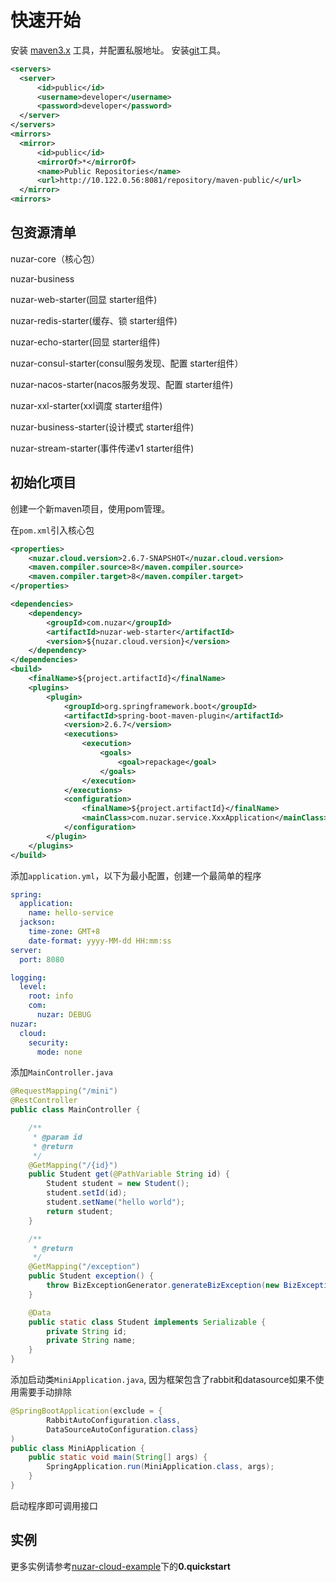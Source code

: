 # 快速开始

安装 [maven3.x](https://maven.apache.org/download.cgi) 工具，并配置私服地址。
安装[git](https://www.git-scm.com/download/win)工具。

```xml
<servers>
  <server>
      <id>public</id>
      <username>developer</username>
      <password>developer</password>
  </server>
</servers>
<mirrors>
  <mirror>
      <id>public</id>
      <mirrorOf>*</mirrorOf>
      <name>Public Repositories</name>
      <url>http://10.122.0.56:8081/repository/maven-public/</url>
  </mirror>
<mirrors>
```

## 包资源清单

nuzar-core（核心包）

nuzar-business

nuzar-web-starter(回显 starter组件)

nuzar-redis-starter(缓存、锁 starter组件)

nuzar-echo-starter(回显 starter组件)

nuzar-consul-starter(consul服务发现、配置 starter组件）

nuzar-nacos-starter(nacos服务发现、配置 starter组件)

nuzar-xxl-starter(xxl调度 starter组件)

nuzar-business-starter(设计模式 starter组件)

nuzar-stream-starter(事件传递v1 starter组件)

## 初始化项目

创建一个新maven项目，使用pom管理。

在`pom.xml`引入核心包

```xml
<properties>
    <nuzar.cloud.version>2.6.7-SNAPSHOT</nuzar.cloud.version>
    <maven.compiler.source>8</maven.compiler.source>
    <maven.compiler.target>8</maven.compiler.target>
</properties>

<dependencies>
    <dependency>
        <groupId>com.nuzar</groupId>
        <artifactId>nuzar-web-starter</artifactId>
        <version>${nuzar.cloud.version}</version>
    </dependency>
</dependencies>
<build>
    <finalName>${project.artifactId}</finalName>
    <plugins>
        <plugin>
            <groupId>org.springframework.boot</groupId>
            <artifactId>spring-boot-maven-plugin</artifactId>
            <version>2.6.7</version>
            <executions>
                <execution>
                    <goals>
                        <goal>repackage</goal>
                    </goals>
                </execution>
            </executions>
            <configuration>
                <finalName>${project.artifactId}</finalName>
                <mainClass>com.nuzar.service.XxxApplication</mainClass>
            </configuration>
        </plugin>
    </plugins>
</build>
```

添加`application.yml`，以下为最小配置，创建一个最简单的程序

```yml
spring:
  application:
    name: hello-service
  jackson:
    time-zone: GMT+8
    date-format: yyyy-MM-dd HH:mm:ss
server:
  port: 8080

logging:
  level:
    root: info
    com:
      nuzar: DEBUG
nuzar:
  cloud:
    security:
      mode: none
```

添加`MainController.java`

```java
@RequestMapping("/mini")
@RestController
public class MainController {

    /**
     * @param id
     * @return
     */
    @GetMapping("/{id}")
    public Student get(@PathVariable String id) {
        Student student = new Student();
        student.setId(id);
        student.setName("hello world");
        return student;
    }

    /**
     * @return
     */
    @GetMapping("/exception")
    public Student exception() {
        throw BizExceptionGenerator.generateBizException(new BizExceptionDef("ERROR-001", "呵呵 发生了 一场意外"));
    }

    @Data
    public static class Student implements Serializable {
        private String id;
        private String name;
    }
}
```

添加启动类`MiniApplication.java`, 因为框架包含了rabbit和datasource如果不使用需要手动排除

```java
@SpringBootApplication(exclude = {
        RabbitAutoConfiguration.class,
        DataSourceAutoConfiguration.class}
)
public class MiniApplication {
    public static void main(String[] args) {
        SpringApplication.run(MiniApplication.class, args);
    }
}
```

启动程序即可调用接口

## 实例

更多实例请参考[nuzar-cloud-example](https://gitee.com/mad_max621/nuzar-cloud-example.git)下的**0.quickstart**
